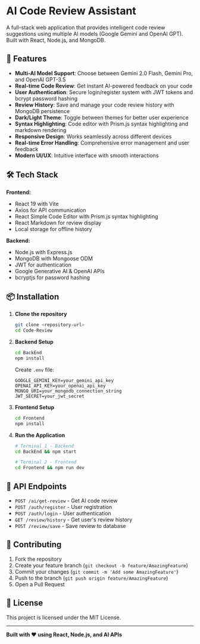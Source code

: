 # AI Code Review Assistant

A full-stack web application that provides intelligent code review suggestions using multiple AI models (Google Gemini and OpenAI GPT). Built with React, Node.js, and MongoDB.

## 🚀 Features

- **Multi-AI Model Support**: Choose between Gemini 2.0 Flash, Gemini Pro, and OpenAI GPT-3.5
- **Real-time Code Review**: Get instant AI-powered feedback on your code
- **User Authentication**: Secure login/register system with JWT tokens and bcrypt password hashing
- **Review History**: Save and manage your code review history with MongoDB persistence
- **Dark/Light Theme**: Toggle between themes for better user experience
- **Syntax Highlighting**: Code editor with Prism.js syntax highlighting and markdown rendering
- **Responsive Design**: Works seamlessly across different devices
- **Real-time Error Handling**: Comprehensive error management and user feedback
- **Modern UI/UX**: Intuitive interface with smooth interactions

## 🛠️ Tech Stack

**Frontend:**
- React 19 with Vite
- Axios for API communication
- React Simple Code Editor with Prism.js syntax highlighting
- React Markdown for review display
- Local storage for offline history

**Backend:**
- Node.js with Express.js
- MongoDB with Mongoose ODM
- JWT for authentication
- Google Generative AI & OpenAI APIs
- bcryptjs for password hashing

## 📦 Installation

1. **Clone the repository**
   ```bash
   git clone <repository-url>
   cd Code-Review
   ```

2. **Backend Setup**
   ```bash
   cd BackEnd
   npm install
   ```
   Create `.env` file:
   ```env
   GOOGLE_GEMINI_KEY=your_gemini_api_key
   OPENAI_API_KEY=your_openai_api_key
   MONGO_URI=your_mongodb_connection_string
   JWT_SECRET=your_jwt_secret
   ```

3. **Frontend Setup**
   ```bash
   cd Frontend
   npm install
   ```

4. **Run the Application**
   ```bash
   # Terminal 1 - Backend
   cd BackEnd && npm start
   
   # Terminal 2 - Frontend
   cd Frontend && npm run dev
   ```

## 🔧 API Endpoints

- `POST /ai/get-review` - Get AI code review
- `POST /auth/register` - User registration
- `POST /auth/login` - User authentication
- `GET /review/history` - Get user's review history
- `POST /review/save` - Save review to database


## 🤝 Contributing

1. Fork the repository
2. Create your feature branch (`git checkout -b feature/AmazingFeature`)
3. Commit your changes (`git commit -m 'Add some AmazingFeature'`)
4. Push to the branch (`git push origin feature/AmazingFeature`)
5. Open a Pull Request

## 📄 License

This project is licensed under the MIT License.

---

**Built with ❤️ using React, Node.js, and AI APIs**
